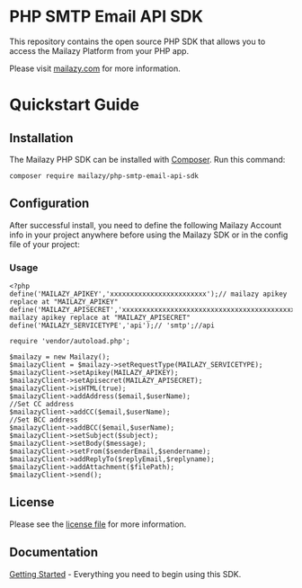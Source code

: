 # PHP SMTP Email API SDK
This repository contains the open source PHP SDK that allows you to access the Mailazy Platform from your PHP app.

Please visit [mailazy.com](https://mailazy.com/) for more information.

# Quickstart Guide

## Installation

The Mailazy PHP SDK can be installed with  [Composer](https://getcomposer.org/). Run this command:
```
composer require mailazy/php-smtp-email-api-sdk
```

## Configuration
After successful install, you need to define the following Mailazy Account info in your project anywhere before using the Mailazy SDK or in the config file of your project:

### Usage

```
<?php
define('MAILAZY_APIKEY','xxxxxxxxxxxxxxxxxxxxxxxx');// mailazy apikey replace at "MAILAZY_APIKEY"
define('MAILAZY_APISECRET','xxxxxxxxxxxxxxxxxxxxxxxxxxxxxxxxxxxxxxxxxxxxx');// mailazy apikey replace at "MAILAZY_APISECRET"
define('MAILAZY_SERVICETYPE','api');// 'smtp';//api

require 'vendor/autoload.php';

$mailazy = new Mailazy();
$mailazyClient = $mailazy->setRequestType(MAILAZY_SERVICETYPE);
$mailazyClient->setApikey(MAILAZY_APIKEY);
$mailazyClient->setApisecret(MAILAZY_APISECRET);
$mailazyClient->isHTML(true);
$mailazyClient->addAddress($email,$userName);
//Set CC address
$mailazyClient->addCC($email,$userName);
//Set BCC address
$mailazyClient->addBCC($email,$userName);
$mailazyClient->setSubject($subject);
$mailazyClient->setBody($message);
$mailazyClient->setFrom($senderEmail,$sendername);
$mailazyClient->addReplyTo($replyEmail,$replyname);
$mailazyClient->addAttachment($filePath);
$mailazyClient->send();
```          

## License

Please see the  [license file](https://github.com/mailazy/php-smtp-email-api-sdk/blob/master/LICENSE)  for more information.      

## Documentation

[Getting Started](https://mailazy.com/docs/) - Everything you need to begin using this SDK.